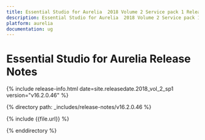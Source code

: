 ```yaml
---
title: Essential Studio for Aurelia  2018 Volume 2 Service pack 1 Release Notes
description: Essential Studio for Aurelia  2018 Volume 2 Service pack 1 Release Notes
platform: aurelia
documentation: ug
---
```


# Essential Studio for Aurelia Release Notes

{% include release-info.html date=site.releasedate.2018_vol_2_sp1  version="v16.2.0.46" %} 

{% directory path: _includes/release-notes/v16.2.0.46 %}

{% include {{file.url}} %}

{% enddirectory %}